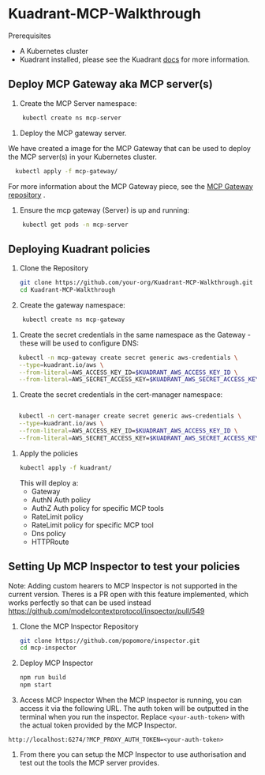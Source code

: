 # Kuadrant-MCP-Walkthrough
Prerequisites
- A Kubernetes cluster 
- Kuadrant installed, please see the Kuadrant [docs](https://docs.kuadrant.io/latest/install-helm/) for more information.

## Deploy MCP Gateway aka MCP server(s)

1. Create the MCP Server namespace:

```sh
    kubectl create ns mcp-server
```
1. Deploy the MCP gateway server.

We have created a image for the MCP Gateway that can be used to deploy the MCP server(s) in your Kubernetes cluster.
  ```bash
    kubectl apply -f mcp-gateway/
```
For more information about the MCP Gateway piece, see the [MCP Gateway repository](https://github.com/david-martin/mcp-gateway-poc) .


1.  Ensure the mcp gateway (Server) is up and running:
```bash
    kubectl get pods -n mcp-server
```

## Deploying Kuadrant policies 

1. Clone the Repository
    ```bash
    git clone https://github.com/your-org/Kuadrant-MCP-Walkthrough.git
    cd Kuadrant-MCP-Walkthrough
    ```

 1. Create the gateway namespace:

```sh
    kubectl create ns mcp-gateway
```

1. Create the secret credentials in the same namespace as the Gateway - these will be used to configure DNS:

```sh
   kubectl -n mcp-gateway create secret generic aws-credentials \
   --type=kuadrant.io/aws \
   --from-literal=AWS_ACCESS_KEY_ID=$KUADRANT_AWS_ACCESS_KEY_ID \
   --from-literal=AWS_SECRET_ACCESS_KEY=$KUADRANT_AWS_SECRET_ACCESS_KEY
```

1. Create the secret credentials in the cert-manager namespace:

```sh

   kubectl -n cert-manager create secret generic aws-credentials \
   --type=kuadrant.io/aws \
   --from-literal=AWS_ACCESS_KEY_ID=$KUADRANT_AWS_ACCESS_KEY_ID \
   --from-literal=AWS_SECRET_ACCESS_KEY=$KUADRANT_AWS_SECRET_ACCESS_KEY
```   

1. Apply the policies
    ```bash
    kubectl apply -f kuadrant/
    ```
    This will deploy a:
    * Gateway
    * AuthN Auth policy
    * AuthZ Auth policy for specific MCP tools
    * RateLimit policy
    * RateLimit policy for specific MCP tool
    * Dns policy
    * HTTPRoute
  

## Setting Up MCP Inspector to test your policies

Note: Adding custom hearers to MCP Inspector is not supported in the current version. Theres is a PR open with this feature implemented, which works perfectly so that can be used instead https://github.com/modelcontextprotocol/inspector/pull/549 


1. Clone the MCP Inspector Repository
    ```bash
    git clone https://github.com/popomore/inspector.git
    cd mcp-inspector
    ```

1. Deploy MCP Inspector
    ```bash
    npm run build
    npm start
    ```

1. Access MCP Inspector
When the MCP Inspector is running, you can access it via the following URL. The auth token will be outputted in the terminal when you run the inspector. Replace `<your-auth-token>` with the actual token provided by the MCP Inspector.
```
http://localhost:6274/?MCP_PROXY_AUTH_TOKEN=<your-auth-token>
```
1. From there you can setup the MCP Inspector to use authorisation and test out the tools the MCP server provides.

    
